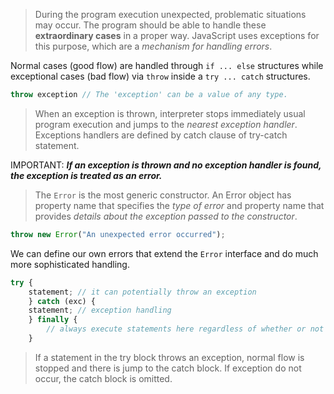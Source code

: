 >During the program execution unexpected, problematic situations may occur. The program should be able to handle these **extraordinary cases** in a proper way. JavaScript uses exceptions for this purpose, which are a *mechanism for handling errors*.  

Normal cases (good flow) are handled through `if ... else` structures while exceptional cases (bad flow) via `throw` inside a `try ... catch` structures.

```js
throw exception // The 'exception' can be a value of any type.
```

> When an exception is thrown, interpreter stops immediately usual program execution and jumps to the *nearest exception handler*. Exceptions handlers are defined by catch clause of try-catch statement.

IMPORTANT: ***If an exception is thrown and no exception handler is found, the exception is treated as an error.***

>The `Error` is the most generic constructor. An Error object has property name that specifies the *type of error* and property name that provides *details about the exception passed to the constructor*.

```js
throw new Error("An unexpected error occurred");
```

We can define our own errors that extend the `Error` interface and do much more sophisticated handling.

```js
try { 
	statement; // it can potentially throw an exception 
	} catch (exc) { 
	statement; // exception handling 
	} finally {
	    // always execute statements here regardless of whether or not an exception occurs
	}
```

>If a statement in the try block throws an exception, normal flow is stopped and there is jump to the catch block. If exception do not occur, the catch block is omitted.


